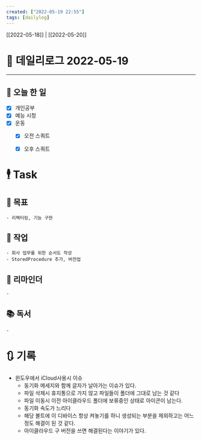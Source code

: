 ```yaml
---
created: ["2022-05-19 22:55"]
tags: [dailylog]
---
```

[[2022-05-18]] | [[2022-05-20]]
# 📅 데일리로그  2022-05-19

---
## 🔷 오늘 한 일
- [x] 개인공부
- [x] 예능 시청
- [x] 운동
	- [x] 오전 스쿼트
	- [x] 오후 스쿼트


# 🕴 Task
## 🎯 목표
	- 리팩터링, 기능 구현
## 🚀 작업
	- 회사 업무를 위한 순서도 작성
	- StoredProcedure 추가, 버전업
## 📕 리마인더
	- 
## 📚 독서
	- 

# 🔃 기록
- 윈도우에서 iCloud사용시 이슈
	- 동기화 메세지와 함께 글자가 날아가는 이슈가 있다.
	- 파일 삭제시 휴지통으로 가지 않고 파일들이 폴더에 그대로 남는 것 같다
	- 파일 이동시 이전 아이클라우드 폴더에 보류중인 상태로 아이콘이 남는다.
	- 동기화 속도가 느리다
	- 해당 볼트에 이 디바이스 항상 켜놓기를 하니 생성되는 부분을 제외하고는 어느정도 해결이 된 것 같다.
	- 아이클라우드 구 버전을 쓰면 해결된다는 이야기가 있다.
